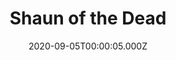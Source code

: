 ---
title: "Shaun of the Dead"
year: 2004
date: 2020-09-05T00:00:05.000Z
permalink: /almanac/movies/2020-09-05-shaun-of-the-dead/index.html
link: https://letterboxd.com/rknightuk/film/shaun-of-the-dead/3/
rating: 3
---